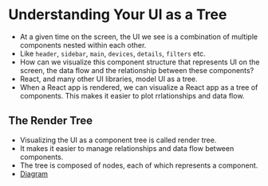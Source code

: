 # Understanding Your UI as a Tree

- At a given time on the screen, the UI we see is a combination of multiple components nested within each other.
- Like `header`, `sidebar`, `main`, `devices`, `details`, `filters` etc.
- How can we visualize this component structure that represents UI on the screen, the data flow and the relationship between these components?
- React, and many other UI libraries, model UI as a tree.
- When a React app is rendered, we can visualize a React app as a tree of components. This makes it easier to plot rrlationships and data flow.


## The Render Tree 

- Visualizing the UI as a component tree is called render tree.
- It makes it easier to manage relationships and data flow between components.
- The tree is composed of nodes, each of which represents a component.
- [Diagram](https://react.dev/learn/understanding-your-ui-as-a-tree#the-render-tree)
